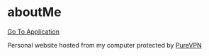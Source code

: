 # aboutMe
<a href='http://167.114.183.213:8080' target='_blank'>Go To Application</a>
<br>

Personal website hosted from my computer protected by [PureVPN](https://www.purevpn.com/pages/home.php)
